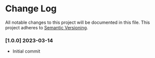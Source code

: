 ﻿# Change Log

All notable changes to this project will be documented in this file.
This project adheres to [Semantic Versioning](http://semver.org/).

### [1.0.0] 2023-03-14

* Initial commit